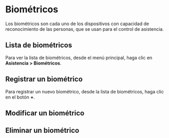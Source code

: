 # Biométricos

Los biométricos son cada uno de los dispositivos con capacidad de reconocimiento de las personas, que se usan para el control de asistencia.

## Lista de biométricos

Para ver la lista de biométricos, desde el menú principal, haga clic en **Asistencia > Biométricos**.

## Registrar un biométrico

Para registrar un nuevo biométrico, desde la lista de biométricos, haga clic en el botón **+**.

## Modificar un biométrico

## Eliminar un biométrico

